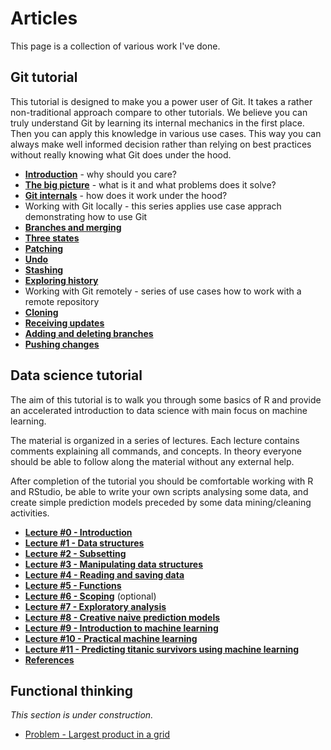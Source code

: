 # Articles

This page is a collection of various work I've done. 

## Git tutorial 

This tutorial is designed to make you a power user of Git. It takes a rather non-traditional approach compare to other tutorials. We believe you can truly understand Git by learning its internal mechanics in the first place. Then you can apply this knowledge in various use cases. This way you can always make well informed decision rather than relying on best practices without really knowing what Git does under the hood.

* [**Introduction**](texts/git_tutorial/introduction.md) - why should you care?
* [**The big picture**](texts/git_tutorial/the_big_picture.md) - what is it and what problems does it solve?
* [**Git internals**](texts/git_tutorial/git_internals.md) - how does it work under the hood?
* Working with Git locally - this series applies use case apprach demonstrating how to use Git
 * [**Branches and merging**](texts/git_tutorial/working_locally_merging_strategies.md)
 * [**Three states**](texts/git_tutorial/working_locally_three_states.md)
 * [**Patching**](texts/git_tutorial/working_locally_patching.md)
 * [**Undo**](texts/git_tutorial/working_locally_undo.md)
 * [**Stashing**](texts/git_tutorial/working_locally_stashing.md)
 * [**Exploring history**](texts/git_tutorial/working_locally_exploring_history.md)
* Working with Git remotely - series of use cases how to work with a remote repository
 * [**Cloning**](texts/git_tutorial/working_remotely_cloning.md)
 * [**Receiving updates**](texts/git_tutorial/working_remotely_receiving_updates.md)
 * [**Adding and deleting branches**](texts/git_tutorial/working_remotely_adding_branches.md)
 * [**Pushing changes**](texts/git_tutorial/working_remotely_pushing_changes.md)
 
## Data science tutorial 

The aim of this tutorial is to walk you through some basics of R and provide an accelerated introduction to data science with main focus on machine learning.

The material is organized in a series of lectures. Each lecture contains comments explaining all commands, and concepts. In theory everyone should be able to follow along the material without any external help.

After completion of the tutorial you should be comfortable working with R and RStudio, be able to write your own scripts analysing some data, and create simple prediction models preceded by some data mining/cleaning activities.

* [**Lecture #0 - Introduction**](texts/data_science/lecture_00_introduction.md)
* [**Lecture #1 - Data structures**](texts/data_science/lecture_01_data_structures.md)
* [**Lecture #2 - Subsetting**](texts/data_science/lecture_02_subsetting.md)
* [**Lecture #3 - Manipulating data structures**](texts/data_science/lecture_03_manipulating_data_structures.md)
* [**Lecture #4 - Reading and saving data**](texts/data_science/lecture_04_reading_and_saving_data.md)
* [**Lecture #5 - Functions**](texts/data_science/lecture_04_reading_and_saving_data.md)
* [**Lecture #6 - Scoping**](texts/data_science/lecture_06_scoping.md) (optional)
* [**Lecture #7 - Exploratory analysis**](texts/data_science/lecture_07_exploratory_analysis.md)
* [**Lecture #8 - Creative naive prediction models**](texts/data_science/lecture_08_creating_naive_prediction_models.md)
* [**Lecture #9 - Introduction to machine learning**](texts/data_science/lecture_09_introduction_to_machine_learning.md)
* [**Lecture #10 - Practical machine learning**](texts/data_science/lecture_10_practical_machine_learning.md)
* [**Lecture #11 - Predicting titanic survivors using machine learning**](texts/data_science/lecture_11_predicting_titanic_survivors_using_machine_learning.md)
* [**References**](texts/data_science/references.md)

## Functional thinking 

*This section is under construction.*

* [Problem - Largest product in a grid](texts/project_euler_problem_11.md)
